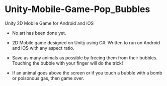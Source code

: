 # Unity-Mobile-Game-Pop_Bubbles
Unity 2D Mobile Game for Android and iOS

- No art has been done yet.

- 2D Mobile game designed on Unity using C#. Written to run on Android and iOS with any aspect ratio.
- Save as many animals as possible by freeing them from their bubbles.  Touching the bubble with your finger
  will do the trick!
- If an animal goes above the screen or if you touch a bubble with a bomb or poisonous gas, then game over.

